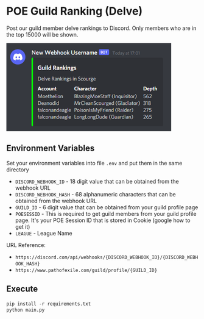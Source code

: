 # POE Guild Ranking (Delve)

Post our guild member delve rankings to Discord. Only members who are in the top 15000 will be shown.

![Sample Discord Message](/readme/ranking.png)

## Environment Variables

Set your environment variables into file `.env` and put them in the same directory

- `DISCORD_WEBHOOK_ID` - 18 digit value that can be obtained from the webhook URL
- `DISCORD_WEBHOOK_HASH` - 68 alphanumeric characters that can be obtained from the webhook URL
- `GUILD_ID` - 6 digit value that can be obtained from your guild profile page
- `POESESSID` - This is required to get guild members from your guild profile page. It's your POE Session ID that is stored in Cookie (google how to get it)
- `LEAGUE` - League Name

URL Reference:
- `https://discord.com/api/webhooks/{DISCORD_WEBHOOK_ID}/{DISCORD_WEBHOOK_HASH}`
- `https://www.pathofexile.com/guild/profile/{GUILD_ID}`

## Execute

```
pip install -r requirements.txt
python main.py
```
